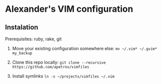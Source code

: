 Alexander's VIM configuration
=============================

## Instalation

Prerequisites: ruby, rake, git

1. Move your existing configuration somewhere else:
   `mv ~/.vim* ~/.gvim* my_backup`

2. Clone this repo locally:
   `git clone --recursive https://github.com/apetrov/vimfiles`

3. Install symlinks
   `ln -s ~/projects/vimfiles ~/.vim`

